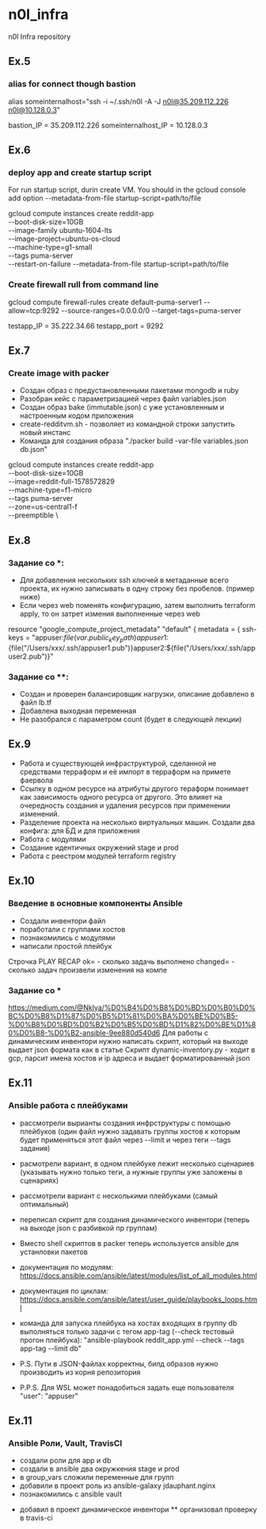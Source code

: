 # n0l_infra
n0l Infra repository
## Ex.5
### alias for connect though bastion
alias  someinternalhost="ssh -i ~/.ssh/n0l -A -J n0l@35.209.112.226 n0l@10.128.0.3"

bastion_IP = 35.209.112.226
someinternalhost_IP = 10.128.0.3

## Ex.6
### deploy app and create startup script

For run startup script, durin create VM. You should in the gcloud console add option --metadata-from-file startup-script=path/to/file

gcloud compute instances create reddit-app\
  --boot-disk-size=10GB \
  --image-family ubuntu-1604-lts \
  --image-project=ubuntu-os-cloud \
  --machine-type=g1-small \
  --tags puma-server \
  --restart-on-failure
  --metadata-from-file startup-script=path/to/file

### Create firewall rull from command line
gcloud compute firewall-rules create default-puma-server1  --allow=tcp:9292   --source-ranges=0.0.0.0/0   --target-tags=puma-server

testapp_IP = 35.222.34.66
testapp_port = 9292

## Ex.7
### Create image with packer
 - Создан образ с предустановленными пакетами mongodb и ruby
 - Разобран кейс с параметризацией через файл variables.json
 - Создан образ bake (immutable.json) c уже установленным и настроенным кодом приложения
 - create-redditvm.sh - позволяет из командной строки запустить новый  инстанс
 - Команда для создания образа "./packer build -var-file variables.json db.json"
 
gcloud compute instances create reddit-app \
--boot-disk-size=10GB \
--image=reddit-full-1578572829 \
--machine-type=f1-micro \
--tags puma-server \
--zone=us-central1-f \
--preemptible \

## Ex.8
### Задание со *: 
 - Для добавления нескольких ssh ключей в метаданные всего проекта, их нужно записывать в одну строку без пробелов. (пример ниже)
 - Если через web поменять конфигурацию, затем выполнить terraform apply, то он затрет измения выполненные через web

resource "google_compute_project_metadata" "default" {
  metadata = {
    ssh-keys = "appuser:${file(var.public_key_path)}appuser1:${file("/Users/xxx/.ssh/appuser1.pub")}appuser2:${file("/Users/xxx/.ssh/appuser2.pub")}"
### Задание со **:
 - Создан и проверен балансировщик нагрузки, описание добавлено в файл lb.tf
 - Добавлена выходная переменная
 - Не разобрался с параметром count (будет в следующей лекции)

 
## Ex.9
 - Работа и существующей инфраструктурой, сделанной не средствами терраформ и её импорт в терраформ на примете фаервола
 - Ссылку в одном ресурсе на атрибуты другого тераформ
понимает как зависимость одного ресурса от другого. Это влияет
на очередность создания и удаления ресурсов при применении
изменений.
 - Разделение проекта на несколько виртуальных машин. Создали два конфига: для БД и для приложения
 - Работа с модулями
 - Создание идентичных окружений stage и prod
 - Работа с реестром модулей terraform registry


## Ex.10
### Введение в основные компоненты Ansible
 - Создали инвентори файл
 - поработали с группами хостов
 - познакомились с модулями
 - написали простой плейбук

Строчка PLAY RECAP
ok= -      сколько задачь выполнено
changed= - сколько задач произвели изменения на компе

### Задание со *
https://medium.com/@Nklya/%D0%B4%D0%B8%D0%BD%D0%B0%D0%BC%D0%B8%D1%87%D0%B5%D1%81%D0%BA%D0%BE%D0%B5-%D0%B8%D0%BD%D0%B2%D0%B5%D0%BD%D1%82%D0%BE%D1%80%D0%B8-%D0%B2-ansible-9ee880d540d6
Для работы с динамическим инвентори нужно написать скрипт, который на выходе выдает json формата как в статье
Скрипт dynamic-inventory.py -  ходит в gcp,  парсит   имена хостов и ip адреса и выдает форматированный  json 

## Ex.11
### Ansible работа с плейбуками
 - рассмотрели вырианты создания инфрструктуры с помощью плейбуков (один файл нужно задавать группы хостов к которым будет применяться этот файл через --limit и через теги --tags задания)
 - расмотрели вариант, в одном плейбуке лежит несколько сценариев (указывать нужно только теги, а нужные группы уже заложены в сценариях)
 - рассмотрели вариант с несколькими плейбуками (самый оптимальный)
 - переписал скрипт для создания динамического инвентори (теперь на выходе json c разбивкой пр группам)
 - Вместо shell скриптов в packer теперь используется ansible для устанловки пакетов

 - документация по модулям: https://docs.ansible.com/ansible/latest/modules/list_of_all_modules.html
 - документация по циклам: https://docs.ansible.com/ansible/latest/user_guide/playbooks_loops.html
 - команда для запуска плейбука на хостах входящих в группу db выполняться только задачи с тегом app-tag (--check тестовый прогон плейбука): "ansible-playbook reddit_app.yml --check --tags app-tag  --limit db"
 - P.S. Пути в JSON-файлах корректны, билд образов нужно производить из корня репозитория
 - P.P.S. Для WSL может понадобиться задать еще пользователя "user": "appuser"

## Ex.11
### Ansible Роли, Vault, TravisCI

 - создали роли для  app и db
 - создали в ansible  два окружкения stage и prod
 - в group_vars сложили переменные для групп
 - добавили в проект роль из ansible-galaxy jdauphant.nginx
 - познакомились с  ansible vault

* добавил в проект динамическое инвентори
** организовал проверку в travis-ci
